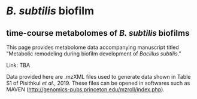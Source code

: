 # *B. subtilis* biofilm
## time-course metabolomes of *B. subtilis* biofilms
This page provides metabolome data accompanying manuscript titled "Metabolic remodeling during biofilm development of *Bacillus subtilis*." 

Link: TBA

Data provided here are .mzXML files used to generate data shown in Table S1 of Pisithkul *et al*., 2019. These files can be opened in softwares such as MAVEN (http://genomics-pubs.princeton.edu/mzroll/index.php).
